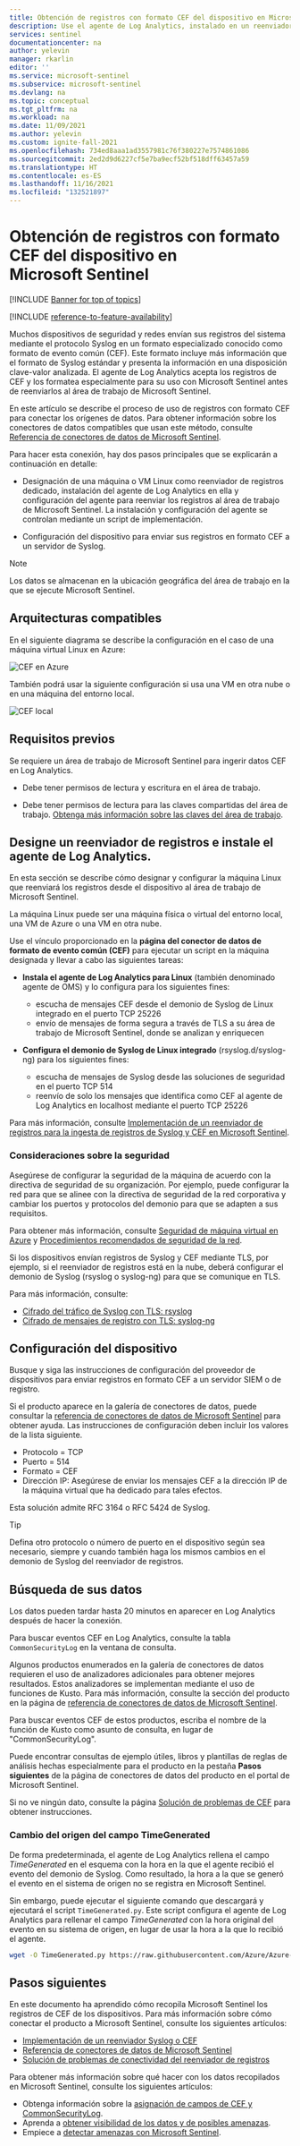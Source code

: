 ```yaml
---
title: Obtención de registros con formato CEF del dispositivo en Microsoft Sentinel | Microsoft Docs
description: Use el agente de Log Analytics, instalado en un reenviador de registros basado en Linux, para ingerir los registros enviados en formato de evento común (CEF) mediante Syslog en el área de trabajo de Microsoft Sentinel.
services: sentinel
documentationcenter: na
author: yelevin
manager: rkarlin
editor: ''
ms.service: microsoft-sentinel
ms.subservice: microsoft-sentinel
ms.devlang: na
ms.topic: conceptual
ms.tgt_pltfrm: na
ms.workload: na
ms.date: 11/09/2021
ms.author: yelevin
ms.custom: ignite-fall-2021
ms.openlocfilehash: 734ed8aaa1ad3557981c76f380227e7574861086
ms.sourcegitcommit: 2ed2d9d6227cf5e7ba9ecf52bf518dff63457a59
ms.translationtype: HT
ms.contentlocale: es-ES
ms.lasthandoff: 11/16/2021
ms.locfileid: "132521897"
---
```

# <a name="get-cef-formatted-logs-from-your-device-or-appliance-into-microsoft-sentinel"></a>Obtención de registros con formato CEF del dispositivo en Microsoft Sentinel

[!INCLUDE [Banner for top of topics](./includes/banner.md)]

[!INCLUDE [reference-to-feature-availability](includes/reference-to-feature-availability.md)]

Muchos dispositivos de seguridad y redes envían sus registros del sistema mediante el protocolo Syslog en un formato especializado conocido como formato de evento común (CEF). Este formato incluye más información que el formato de Syslog estándar y presenta la información en una disposición clave-valor analizada. El agente de Log Analytics acepta los registros de CEF y los formatea especialmente para su uso con Microsoft Sentinel antes de reenviarlos al área de trabajo de Microsoft Sentinel.

En este artículo se describe el proceso de uso de registros con formato CEF para conectar los orígenes de datos. Para obtener información sobre los conectores de datos compatibles que usan este método, consulte [Referencia de conectores de datos de Microsoft Sentinel](data-connectors-reference.md).

Para hacer esta conexión, hay dos pasos principales que se explicarán a continuación en detalle:

- Designación de una máquina o VM Linux como reenviador de registros dedicado, instalación del agente de Log Analytics en ella y configuración del agente para reenviar los registros al área de trabajo de Microsoft Sentinel. La instalación y configuración del agente se controlan mediante un script de implementación.

- Configuración del dispositivo para enviar sus registros en formato CEF a un servidor de Syslog.

> [!NOTE]
> Los datos se almacenan en la ubicación geográfica del área de trabajo en la que se ejecute Microsoft Sentinel.

## <a name="supported-architectures"></a>Arquitecturas compatibles

En el siguiente diagrama se describe la configuración en el caso de una máquina virtual Linux en Azure:

 ![CEF en Azure](./media/connect-cef/cef-syslog-azure.png)

También podrá usar la siguiente configuración si usa una VM en otra nube o en una máquina del entorno local.

 ![CEF local](./media/connect-cef/cef-syslog-onprem.png)

## <a name="prerequisites"></a>Requisitos previos

Se requiere un área de trabajo de Microsoft Sentinel para ingerir datos CEF en Log Analytics.

- Debe tener permisos de lectura y escritura en el área de trabajo.

- Debe tener permisos de lectura para las claves compartidas del área de trabajo. [Obtenga más información sobre las claves del área de trabajo](../azure-monitor/agents/agent-windows.md).

## <a name="designate-a-log-forwarder-and-install-the-log-analytics-agent"></a>Designe un reenviador de registros e instale el agente de Log Analytics.

En esta sección se describe cómo designar y configurar la máquina Linux que reenviará los registros desde el dispositivo al área de trabajo de Microsoft Sentinel.

La máquina Linux puede ser una máquina física o virtual del entorno local, una VM de Azure o una VM en otra nube.

Use el vínculo proporcionado en la **página del conector de datos de formato de evento común (CEF)** para ejecutar un script en la máquina designada y llevar a cabo las siguientes tareas:

- **Instala el agente de Log Analytics para Linux** (también denominado agente de OMS) y lo configura para los siguientes fines:
    - escucha de mensajes CEF desde el demonio de Syslog de Linux integrado en el puerto TCP 25226
    - envío de mensajes de forma segura a través de TLS a su área de trabajo de Microsoft Sentinel, donde se analizan y enriquecen

- **Configura el demonio de Syslog de Linux integrado** (rsyslog.d/syslog-ng) para los siguientes fines:
    - escucha de mensajes de Syslog desde las soluciones de seguridad en el puerto TCP 514
    - reenvío de solo los mensajes que identifica como CEF al agente de Log Analytics en localhost mediante el puerto TCP 25226

Para más información, consulte [Implementación de un reenviador de registros para la ingesta de registros de Syslog y CEF en Microsoft Sentinel](connect-log-forwarder.md).

### <a name="security-considerations"></a>Consideraciones sobre la seguridad

Asegúrese de configurar la seguridad de la máquina de acuerdo con la directiva de seguridad de su organización. Por ejemplo, puede configurar la red para que se alinee con la directiva de seguridad de la red corporativa y cambiar los puertos y protocolos del demonio para que se adapten a sus requisitos.

Para obtener más información, consulte [Seguridad de máquina virtual en Azure](../virtual-machines/security-policy.md) y [Procedimientos recomendados de seguridad de la red](../security/fundamentals/network-best-practices.md).

Si los dispositivos envían registros de Syslog y CEF mediante TLS, por ejemplo, si el reenviador de registros está en la nube, deberá configurar el demonio de Syslog (rsyslog o syslog-ng) para que se comunique en TLS. 

Para más información, consulte:

- [Cifrado del tráfico de Syslog con TLS: rsyslog](https://www.rsyslog.com/doc/v8-stable/tutorials/tls_cert_summary.html)
- [Cifrado de mensajes de registro con TLS: syslog-ng](https://support.oneidentity.com/technical-documents/syslog-ng-open-source-edition/3.22/administration-guide/60#TOPIC-1209298)

## <a name="configure-your-device"></a>Configuración del dispositivo

Busque y siga las instrucciones de configuración del proveedor de dispositivos para enviar registros en formato CEF a un servidor SIEM o de registro. 

Si el producto aparece en la galería de conectores de datos, puede consultar la [referencia de conectores de datos de Microsoft Sentinel](data-connectors-reference.md) para obtener ayuda. Las instrucciones de configuración deben incluir los valores de la lista siguiente.

   - Protocolo = TCP
   - Puerto = 514
   - Formato = CEF
   - Dirección IP: Asegúrese de enviar los mensajes CEF a la dirección IP de la máquina virtual que ha dedicado para tales efectos.

Esta solución admite RFC 3164 o RFC 5424 de Syslog.

> [!TIP]
> Defina otro protocolo o número de puerto en el dispositivo según sea necesario, siempre y cuando también haga los mismos cambios en el demonio de Syslog del reenviador de registros.
>

## <a name="find-your-data"></a>Búsqueda de sus datos

Los datos pueden tardar hasta 20 minutos en aparecer en Log Analytics después de hacer la conexión.

Para buscar eventos CEF en Log Analytics, consulte la tabla `CommonSecurityLog` en la ventana de consulta.

Algunos productos enumerados en la galería de conectores de datos requieren el uso de analizadores adicionales para obtener mejores resultados. Estos analizadores se implementan mediante el uso de funciones de Kusto. Para más información, consulte la sección del producto en la página de [referencia de conectores de datos de Microsoft Sentinel](data-connectors-reference.md).

Para buscar eventos CEF de estos productos, escriba el nombre de la función de Kusto como asunto de consulta, en lugar de "CommonSecurityLog".

Puede encontrar consultas de ejemplo útiles, libros y plantillas de reglas de análisis hechas especialmente para el producto en la pestaña **Pasos siguientes** de la página de conectores de datos del producto en el portal de Microsoft Sentinel.

Si no ve ningún dato, consulte la página [Solución de problemas de CEF](./troubleshooting-cef-syslog.md) para obtener instrucciones.

### <a name="changing-the-source-of-the-timegenerated-field"></a>Cambio del origen del campo TimeGenerated

De forma predeterminada, el agente de Log Analytics rellena el campo *TimeGenerated* en el esquema con la hora en la que el agente recibió el evento del demonio de Syslog. Como resultado, la hora a la que se generó el evento en el sistema de origen no se registra en Microsoft Sentinel.

Sin embargo, puede ejecutar el siguiente comando que descargará y ejecutará el script `TimeGenerated.py`. Este script configura el agente de Log Analytics para rellenar el campo *TimeGenerated* con la hora original del evento en su sistema de origen, en lugar de usar la hora a la que lo recibió el agente.

```bash
wget -O TimeGenerated.py https://raw.githubusercontent.com/Azure/Azure-Sentinel/master/DataConnectors/CEF/TimeGenerated.py && python TimeGenerated.py {ws_id}
```

## <a name="next-steps"></a>Pasos siguientes

En este documento ha aprendido cómo recopila Microsoft Sentinel los registros de CEF de los dispositivos. Para más información sobre cómo conectar el producto a Microsoft Sentinel, consulte los siguientes artículos:

- [Implementación de un reenviador Syslog o CEF](connect-log-forwarder.md)
- [Referencia de conectores de datos de Microsoft Sentinel](data-connectors-reference.md)
- [Solución de problemas de conectividad del reenviador de registros](troubleshooting-cef-syslog.md#validate-cef-connectivity)

Para obtener más información sobre qué hacer con los datos recopilados en Microsoft Sentinel, consulte los siguientes artículos:

- Obtenga información sobre la [asignación de campos de CEF y CommonSecurityLog](cef-name-mapping.md).
- Aprenda a [obtener visibilidad de los datos y de posibles amenazas](get-visibility.md).
- Empiece a [detectar amenazas con Microsoft Sentinel](./detect-threats-built-in.md).
